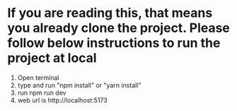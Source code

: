 # If you are reading this, that means you already clone the project. Please follow below instructions to run the project at local
1. Open terminal
2. type and run "npm install" or "yarn install"
3. run npm run dev
4. web url is http://localhost:5173